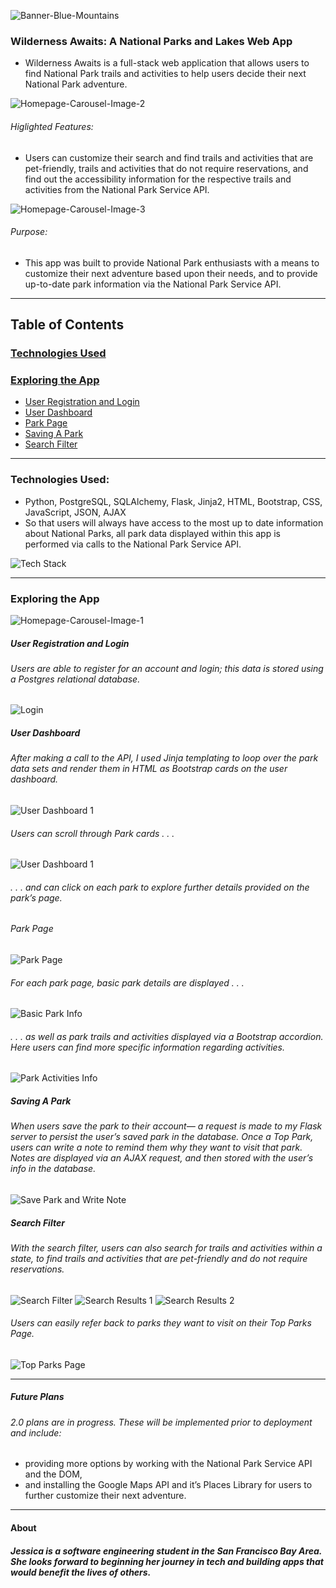 
![Banner-Blue-Mountains](/static/images/Banner-Mountains.png)
### Wilderness Awaits: A National Parks and Lakes Web App 

- Wilderness Awaits is a full-stack web application that allows users to find National Park trails and activities to help users decide their next National Park adventure. 

![Homepage-Carousel-Image-2](/static/images/Homepage-2.png)
###### Higlighted Features:
- Users can customize their search and find trails and activities that are pet-friendly, trails and activities that do not require reservations, and find out the accessibility information for the respective trails and activities from the National Park Service API.

![Homepage-Carousel-Image-3](/static/images/Homepage-3.png)
###### Purpose:
- This app was built to provide National Park enthusiasts with a means to customize their next adventure based upon their needs, and to provide up-to-date park information via the National Park Service API.

--------------

## Table of Contents

### [Technologies Used](#technologies-used)
### [Exploring the App](#exploring-the-app)
- [User Registration and Login](#user-registration-and-login)
- [User Dashboard](#user-dashboard)
- [Park Page](#park-page)
- [Saving A Park](#saving-a-park)
- [Search Filter](#search-filter)

----------------

### Technologies Used:
- Python, PostgreSQL, SQLAlchemy, Flask, Jinja2, HTML, Bootstrap, CSS, JavaScript, JSON, AJAX
- So that users will always have access to the most up to date information about National Parks, all park data displayed within this app is performed via calls to the National Park Service API.

![Tech Stack](/static/images/Tech-Stack.png)

--------------

### Exploring the App

![Homepage-Carousel-Image-1](/static/images/Homepage-with-Account-Login.png)

##### User Registration and Login
###### Users are able to register for an account and login; this data is stored using a Postgres relational database.  

![Login](/static/images/Login.png)


##### User Dashboard
###### After making a call to the API, I used Jinja templating to loop over the park data sets and render them in HTML as Bootstrap cards on the user dashboard.

![User Dashboard 1](/static/images/User-Dashboard-1.png)

###### Users can scroll through Park cards . . . 
![User Dashboard 1](/static/images/User-Dashboard-2.png)

###### . . . and can click on each park to explore further details provided on the park’s page.

###### Park Page

![Park Page](/static/images/Park-Page.png)

###### For each park page, basic park details are displayed . . .

![Basic Park Info](/static/images/Basic-Info.png)

###### . . . as well as park trails and activities displayed via a Bootstrap accordion.  Here users can find more specific information regarding activities.

![Park Activities Info](/static/images/Park-Activities-Info.png)

##### Saving A Park
###### When users save the park to their account— a request is made to my Flask server to persist the user’s saved park in the database.  Once a Top Park, users can write a note to remind them why they want to visit that park.  Notes are displayed via an AJAX request, and then stored with the user’s info in the database.

![Save Park and Write Note](/static/images/Save-Park-and-Write-Note.png)

##### Search Filter
###### With the search filter, users can also search for trails and activities within a state, to find trails and activities that are pet-friendly and do not require reservations.

![Search Filter](/static/images/Search-Filter.png)
![Search Results 1](/static/images/Search-Results-1.png)
![Search Results 2](/static/images/Search-Results-2.png)

###### Users can easily refer back to parks they want to visit on their Top Parks Page.

![Top Parks Page](/static/images/Top-Parks-Page.png)

----------------

##### Future Plans
###### 2.0 plans are in progress.  These will be implemented prior to deployment and include: 
- providing more options by working with the National Park Service API and the DOM, 
- and installing the Google Maps API and it’s Places Library for users to further customize their next adventure.

-----------------

#### About
##### Jessica is a software engineering student in the San Francisco Bay Area.  She looks forward to beginning her journey in tech and building apps that would benefit the lives of others.

